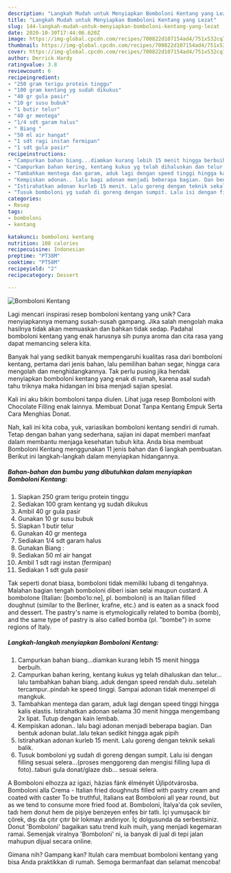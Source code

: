 ```yaml
---
description: "Langkah Mudah untuk Menyiapkan Bomboloni Kentang yang Lezat"
title: "Langkah Mudah untuk Menyiapkan Bomboloni Kentang yang Lezat"
slug: 144-langkah-mudah-untuk-menyiapkan-bomboloni-kentang-yang-lezat
date: 2020-10-30T17:44:06.620Z
image: https://img-global.cpcdn.com/recipes/700822d107154ad4/751x532cq70/bomboloni-kentang-foto-resep-utama.jpg
thumbnail: https://img-global.cpcdn.com/recipes/700822d107154ad4/751x532cq70/bomboloni-kentang-foto-resep-utama.jpg
cover: https://img-global.cpcdn.com/recipes/700822d107154ad4/751x532cq70/bomboloni-kentang-foto-resep-utama.jpg
author: Derrick Hardy
ratingvalue: 3.8
reviewcount: 6
recipeingredient:
- "250 gram terigu protein tinggu"
- "100 gram kentang yg sudah dikukus"
- "40 gr gula pasir"
- "10 gr susu bubuk"
- "1 butir telur"
- "40 gr mentega"
- "1/4 sdt garam halus"
- " Biang "
- "50 ml air hangat"
- "1 sdt ragi instan fermipan"
- "1 sdt gula pasir"
recipeinstructions:
- "Campurkan bahan biang...diamkan kurang lebih 15 menit hingga berbuih."
- "Campurkan bahan kering, kentang kukus yg telah dihaluskan dan telur... lalu tambahkan bahan biang..aduk dengan speed rendah dulu..setelah tercampur..pindah ke speed tinggi. Sampai adonan tidak menempel di mangkuk."
- "Tambahkan mentega dan garam, aduk lagi dengan speed tinggi hingga kalis elastis. Istirahatkan adonan selama 30 menit hingga mengembang 2x lipat. Tutup dengan kain lembab."
- "Kempiskan adonan.. lalu bagi adonan menjadi beberapa bagian. Dan bentuk adonan bulat..lalu tekan sedikit hingga agak pipih"
- "Istirahatkan adonan kurleb 15 menit. Lalu goreng dengan teknik sekali balik."
- "Tusuk bomboloni yg sudah di goreng dengan sumpit. Lalu isi dengan filling sesuai selera...(proses menggoreng dan mengisi filling lupa di foto)..taburi gula donat/glaze dsb... sesuai selera."
categories:
- Resep
tags:
- bomboloni
- kentang

katakunci: bomboloni kentang 
nutrition: 108 calories
recipecuisine: Indonesian
preptime: "PT38M"
cooktime: "PT58M"
recipeyield: "2"
recipecategory: Dessert

---
```



![Bomboloni Kentang](https://img-global.cpcdn.com/recipes/700822d107154ad4/751x532cq70/bomboloni-kentang-foto-resep-utama.jpg)

Lagi mencari inspirasi resep bomboloni kentang yang unik? Cara menyiapkannya memang susah-susah gampang. Jika salah mengolah maka hasilnya tidak akan memuaskan dan bahkan tidak sedap. Padahal bomboloni kentang yang enak harusnya sih punya aroma dan cita rasa yang dapat memancing selera kita.

Banyak hal yang sedikit banyak mempengaruhi kualitas rasa dari bomboloni kentang, pertama dari jenis bahan, lalu pemilihan bahan segar, hingga cara mengolah dan menghidangkannya. Tak perlu pusing jika hendak menyiapkan bomboloni kentang yang enak di rumah, karena asal sudah tahu triknya maka hidangan ini bisa menjadi sajian spesial.

Kali ini aku bikin bomboloni tanpa diulen. Lihat juga resep Bomboloni with Chocolate Filling enak lainnya. Membuat Donat Tanpa Kentang Empuk Serta Cara Menghias Donat.


Nah, kali ini kita coba, yuk, variasikan bomboloni kentang sendiri di rumah. Tetap dengan bahan yang sederhana, sajian ini dapat memberi manfaat dalam membantu menjaga kesehatan tubuh kita. Anda bisa membuat Bomboloni Kentang menggunakan 11 jenis bahan dan 6 langkah pembuatan. Berikut ini langkah-langkah dalam menyiapkan hidangannya.

<!--inarticleads1-->

##### Bahan-bahan dan bumbu yang dibutuhkan dalam menyiapkan Bomboloni Kentang:

1. Siapkan 250 gram terigu protein tinggu
1. Sediakan 100 gram kentang yg sudah dikukus
1. Ambil 40 gr gula pasir
1. Gunakan 10 gr susu bubuk
1. Siapkan 1 butir telur
1. Gunakan 40 gr mentega
1. Sediakan 1/4 sdt garam halus
1. Gunakan  Biang :
1. Sediakan 50 ml air hangat
1. Ambil 1 sdt ragi instan (fermipan)
1. Sediakan 1 sdt gula pasir


Tak seperti donat biasa, bomboloni tidak memiliki lubang di tengahnya. Malahan bagian tengah bomboloni diberi isian selai maupun custard. A bombolone (Italian: [bomboˈloːne], pl. bomboloni) is an Italian filled doughnut (similar to the Berliner, krafne, etc.) and is eaten as a snack food and dessert. The pastry&#39;s name is etymologically related to bomba (bomb), and the same type of pastry is also called bomba (pl. &#34;bombe&#34;) in some regions of Italy. 

<!--inarticleads2-->

##### Langkah-langkah menyiapkan Bomboloni Kentang:

1. Campurkan bahan biang...diamkan kurang lebih 15 menit hingga berbuih.
1. Campurkan bahan kering, kentang kukus yg telah dihaluskan dan telur... lalu tambahkan bahan biang..aduk dengan speed rendah dulu..setelah tercampur..pindah ke speed tinggi. Sampai adonan tidak menempel di mangkuk.
1. Tambahkan mentega dan garam, aduk lagi dengan speed tinggi hingga kalis elastis. Istirahatkan adonan selama 30 menit hingga mengembang 2x lipat. Tutup dengan kain lembab.
1. Kempiskan adonan.. lalu bagi adonan menjadi beberapa bagian. Dan bentuk adonan bulat..lalu tekan sedikit hingga agak pipih
1. Istirahatkan adonan kurleb 15 menit. Lalu goreng dengan teknik sekali balik.
1. Tusuk bomboloni yg sudah di goreng dengan sumpit. Lalu isi dengan filling sesuai selera...(proses menggoreng dan mengisi filling lupa di foto)..taburi gula donat/glaze dsb... sesuai selera.


A Bomboloni elhozza az igazi, házias fánk élményét Újlipótvárosba. Bomboloni alla Crema - Italian fried doughnuts filled with pastry cream and coated with caster To be truthful, Italians eat Bomboloni all year round, but as we tend to consume more fried food at. Bomboloni, İtalya&#39;da çok sevilen, tadı hem donut hem de pişiye benzeyen enfes bir tatlı. İçi yumuşacık bir çörek, dışı da çıtır çıtır bir lokmayı andırıyor. İç dolgusunda da serbestsiniz. Donut &#39;Bomboloni&#39; bagaikan satu trend kuih muih, yang menjadi kegemaran ramai. Semenjak viralnya &#39;Bomboloni&#39; ni, ia banyak di jual di tepi jalan mahupun dijual secara online. 

Gimana nih? Gampang kan? Itulah cara membuat bomboloni kentang yang bisa Anda praktikkan di rumah. Semoga bermanfaat dan selamat mencoba!
